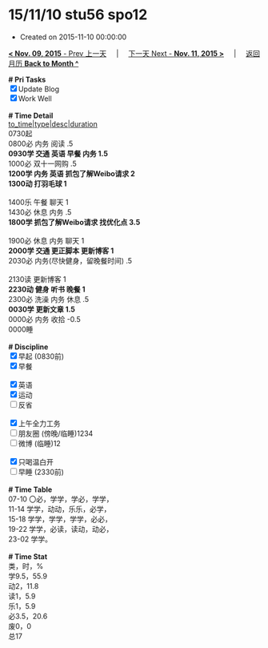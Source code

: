 # 15/11/10 stu56 spo12

- Created on 2015-11-10 00:00:00

[**< Nov. 09, 2015** - Prev 上一天](/lifelogs/2015/11/d09.md) &nbsp; &nbsp; | &nbsp; &nbsp; [下一天 Next - **Nov. 11, 2015 >**](/lifelogs/2015/11/d11.md) &nbsp; &nbsp; |  &nbsp; &nbsp; [返回月历 **Back to Month ^**](/lifelogs/2015/11/index.md)
<br/><div><b># Pri Tasks</b></div><div><input checked="true" type="checkbox"/>Update Blog</div><div><input checked="true" type="checkbox"/>Work Well</div><div><br/></div><div><b># Time Detail</b></div><div><u>to_time|type|desc|duration</u></div><div>0730起</div><div>0800必 内务 阅读 .5</div><div><b>0930学 交通 英语 早餐 内务 1.5</b></div><div>1000必 双十一网购 .5</div><div><b>1200学 内务 英语 抓包了解Weibo请求 2</b></div><div><b>1300动 打羽毛球 1</b></div><div><br/></div><div>1400乐 午餐 聊天 1</div><div>1430必 休息 内务 .5</div><div><b>1800学 抓包了解Weibo请求 找优化点 3.5</b></div><div><br/></div><div>1900必 休息 内务 聊天 1</div><div><b>2000学 交通 更正脚本 更新博客 1</b></div><div>2030必 内务(尽快健身，留晚餐时间) .5</div><div><br/></div><div>2130读 更新博客 1</div><div><b>2230动 健身 听书 晚餐 1</b></div><div>2300必 洗澡 内务 休息 .5</div><div><b>0030学 更新文章 1.5</b></div><div>0000必 内务 收拾 -0.5</div><div>0000睡</div><div><br/></div><div><b># Discipline</b></div><div><input checked="true" type="checkbox"/>早起 (0830前)</div><div><input checked="true" type="checkbox"/>早餐</div><div><br/></div><div><input checked="true" type="checkbox"/>英语</div><div><input checked="true" type="checkbox"/>运动</div><div><input type="checkbox"/>反省</div><div><br/></div><div><input checked="true" type="checkbox"/>上午全力工务</div><div><input type="checkbox"/>朋友圈 (傍晚/临睡)1234</div><div><input type="checkbox"/>微博 (临睡)12</div><div><br/></div><div><input checked="true" type="checkbox"/>只喝温白开</div><div><input type="checkbox"/>早睡 (2330前)</div><div><br/></div><div><b># Time Table</b></div><div>07-10 〇必，学学，学必，学学，</div><div>11-14 学学，动动，乐乐，必学，</div><div>15-18 学学，学学，学学，必必，</div><div>19-22 学学，必读，读动，动必，</div><div>23-02 学学。</div><div><br/></div><div><b># Time Stat</b></div><div>类，时，%</div><div>学9.5，55.9</div><div>动2，11.8</div><div>读1，5.9</div><div>乐1，5.9</div><div>必3.5，20.6</div><div>废0，0</div><div>总17</div>
